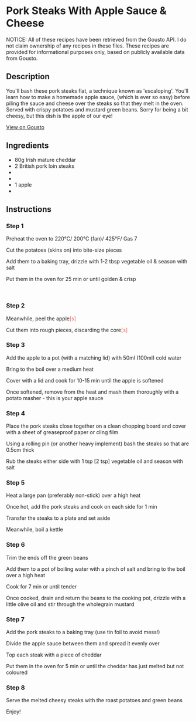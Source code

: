 # Pork Steaks With Apple Sauce & Cheese

NOTICE: All of these recipes have been retrieved from the Gousto API. I do not claim ownership of any recipes in these files. These recipes are provided for informational purposes only, based on publicly available data from Gousto.

## Description

You'll bash these pork steaks flat, a technique known as 'escaloping'. You'll learn how to make a homemade apple sauce, (which is ever so easy) before piling the sauce and cheese over the steaks so that they melt in the oven. Served with crispy potatoes and mustard green beans. Sorry for being a bit cheesy, but this dish is the apple of our eye!

[View on Gousto](https://www.gousto.co.uk/recipes/cookbook/pork-steaks-with-apple-sauce-cheese)

## Ingredients

- 80g Irish mature cheddar
- 2 British pork loin steaks
- 
- 
- 1 apple 
- 

## Instructions


### Step 1

Preheat the oven to 220&deg;C/ 200&deg;C (fan)/ 425&deg;F/ Gas 7


Cut the potatoes (skins on) into bite-size pieces&nbsp;


Add them to&nbsp;a baking tray, drizzle with 1-2 tbsp vegetable oil &amp; season with salt


Put&nbsp;them in the oven for 25 min or until golden &amp; crisp


&nbsp;


### Step 2

Meanwhile, peel the apple<span style="color: #e86754;">[s]</span>


Cut them into rough pieces, discarding the core<span style="color: #e86754;">[s]</span>


### Step 3

Add the apple to a pot (with a matching lid) with 50ml <span class="text-danger">(100ml)</span>&nbsp;cold water


Bring to the boil over a medium heat


Cover with a lid and cook for 10-15 min until the apple is softened


Once softened, remove from the heat and mash them thoroughly with a potato masher - this is your apple sauce


### Step 4

Place the pork steaks close together on a clean chopping board and cover with a sheet of greaseproof paper or cling film


Using a rolling pin (or another heavy implement) bash the steaks so that are 0.5cm thick


Rub the steaks either side with 1 tsp [<span class="text-danger">2 tsp]</span>&nbsp;vegetable oil and season with salt


### Step 5

Heat a large pan (preferably non-stick) over a high heat


Once hot, add the pork steaks and cook on each side for 1 min


Transfer&nbsp;the steaks to a plate and set aside&nbsp;


Meanwhile, boil a kettle


### Step 6

Trim the ends off the green beans


Add them to a pot of boiling water with a pinch of salt and bring to the boil over a high heat


Cook&nbsp;for 7 min or until tender


Once cooked, drain and return the beans to the cooking pot, drizzle with a little olive oil and stir through the wholegrain mustard


### Step 7

Add the pork steaks to a baking tray (use tin foil to avoid mess!)


Divide the apple sauce between them and spread it evenly over


Top&nbsp;each steak with a piece of cheddar


Put them in the oven&nbsp;for 5 min or until the cheddar has just melted but not coloured

### Step 8

Serve the melted cheesy steaks with the roast potatoes and green beans&nbsp;


Enjoy!

